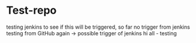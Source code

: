 # Test-repo
testing jenkins to see if this will be triggered,
so far no trigger from jenkins 
testing from GitHub again -> possible trigger of jenkins
hi all - testing
